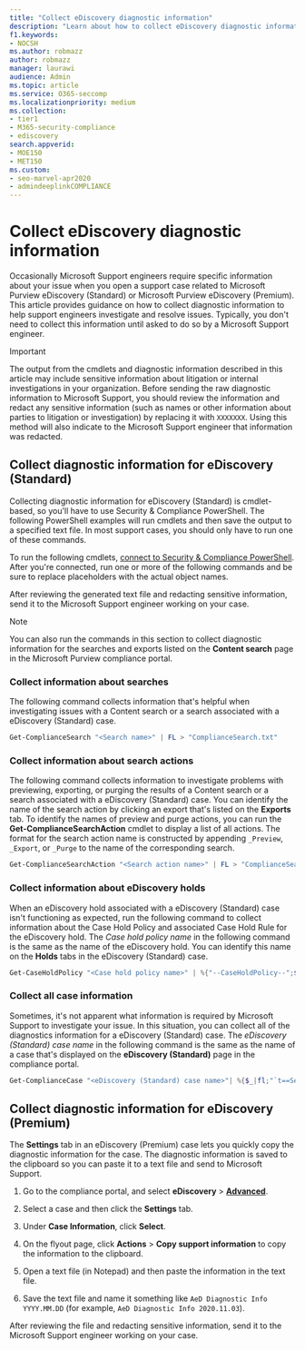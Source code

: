 ```yaml
---
title: "Collect eDiscovery diagnostic information"
description: "Learn about how to collect eDiscovery diagnostic information for a Microsoft Support case."
f1.keywords:
- NOCSH
ms.author: robmazz
author: robmazz
manager: laurawi
audience: Admin
ms.topic: article
ms.service: O365-seccomp
ms.localizationpriority: medium
ms.collection:
- tier1
- M365-security-compliance
- ediscovery
search.appverid: 
- MOE150
- MET150
ms.custom:
- seo-marvel-apr2020
- admindeeplinkCOMPLIANCE
---
```


# Collect eDiscovery diagnostic information

Occasionally Microsoft Support engineers require specific information about your issue when you open a support case related to Microsoft Purview eDiscovery (Standard) or Microsoft Purview eDiscovery (Premium). This article provides guidance on how to collect diagnostic information to help support engineers investigate and resolve issues. Typically, you don't need to collect this information until asked to do so by a Microsoft Support engineer.

> [!IMPORTANT]
> The output from the cmdlets and diagnostic information described in this article may include sensitive information about litigation or internal investigations in your organization. Before sending the raw diagnostic information to Microsoft Support, you should review the information and redact any sensitive information (such as names or other information about parties to litigation or investigation) by replacing it with `XXXXXXX`. Using this method will also indicate to the Microsoft Support engineer that information was redacted.

## Collect diagnostic information for eDiscovery (Standard)

Collecting diagnostic information for eDiscovery (Standard) is cmdlet-based, so you'll have to use Security & Compliance PowerShell. The following PowerShell examples will run cmdlets and then save the output to a specified text file. In most support cases, you should only have to run one of these commands.

To run the following cmdlets, [connect to Security & Compliance PowerShell</span>](/powershell/exchange/connect-to-scc-powershell). After you're connected, run one or more of the following commands and be sure to replace placeholders with the actual object names.

After reviewing the generated text file and redacting sensitive information, send it to the Microsoft Support engineer working on your case.

> [!NOTE]
> You can also run the commands in this section to collect diagnostic information for the searches and exports listed on the **Content search** page in the Microsoft Purview compliance portal.

### Collect information about searches

The following command collects information that's helpful when investigating issues with a Content search or a search associated with a eDiscovery (Standard) case.

```powershell
Get-ComplianceSearch "<Search name>" | FL > "ComplianceSearch.txt"
```

### Collect information about search actions

The following command collects information to investigate problems with previewing, exporting, or purging the results of a Content search or a search associated with a eDiscovery (Standard) case. You can identify the name of the search action by clicking an export that's listed on the **Exports** tab. To identify the names of preview and purge actions, you can run the **Get-ComplianceSearchAction** cmdlet to display a list of all actions. The format for the search action name is constructed by appending `_Preview`, `_Export`, or `_Purge` to the name of the corresponding search.

```powershell
Get-ComplianceSearchAction "<Search action name>" | FL > "ComplianceSearchAction.txt"
```

### Collect information about eDiscovery holds

When an eDiscovery hold associated with a eDiscovery (Standard) case isn't functioning as expected, run the following command to collect information about the Case Hold Policy and associated Case Hold Rule for the eDiscovery hold. The *Case hold policy name* in the following command is the same as the name of the eDiscovery hold. You can identify this name on the **Holds** tabs in the eDiscovery (Standard) case.

```powershell
Get-CaseHoldPolicy "<Case hold policy name>" | %{"--CaseHoldPolicy--";$_|FL;"--CaseHoldRule--";Get-CaseHoldRule -Policy $_.Name | FL} > "eDiscoveryCaseHold.txt"
```

### Collect all case information

Sometimes, it's not apparent what information is required by Microsoft Support to investigate your issue. In this situation, you can collect all of the diagnostics information for a eDiscovery (Standard) case. The *eDiscovery (Standard) case name* in the following command is the same as the name of a case that's displayed on the **eDiscovery (Standard)** page in the compliance portal.

```powershell
Get-ComplianceCase "<eDiscovery (Standard) case name>"| %{$_|fl;"`t==Searches==";Get-ComplianceSearch -Case $_.Name | FL;"`t==Search Actions==";Get-ComplianceSearchAction -Case $_.Name |FL;"`t==Holds==";Get-CaseHoldPolicy -Case $_.Name | %{$_|FL;"`t`t ==$($_.Name) Rules==";Get-CaseHoldRule -Policy $_.Name | FL}} > "eDiscoveryCase.txt"
```

## Collect diagnostic information for eDiscovery (Premium)

The **Settings** tab in an eDiscovery (Premium) case lets you quickly copy the diagnostic information for the case. The diagnostic information is saved to the clipboard so you can paste it to a text file and send to Microsoft Support.

1. Go to the compliance portal, and select **eDiscovery** > <a href="https://go.microsoft.com/fwlink/p/?linkid=2174006" target="_blank">**Advanced**</a>.

2. Select a case and then click the **Settings** tab.

3. Under **Case Information**, click **Select**.

4. On the flyout page, click **Actions** > **Copy support information** to copy the information to the clipboard.

5. Open a text file (in Notepad) and then paste the information in the text file.

6. Save the text file and name it something like `AeD Diagnostic Info YYYY.MM.DD` (for example, `AeD Diagnostic Info 2020.11.03`).

After reviewing the file and redacting sensitive information, send it to the Microsoft Support engineer working on your case.
